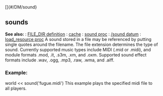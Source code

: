 []{#/DM/sound}
  ## sounds
  **See also:**
  :   [FILE_DIR definition](ref/DM/preprocessor/define/FILE_DIR)
  :   [cache](ref/DM/cache)
  :   [sound proc](ref/proc/sound)
  :   [/sound datum](ref/sound)
  :   [load_resource proc](ref/proc/load_resource)
  A sound stored in a file may be referenced by putting single quotes
  around the filename. The file extension determines the type of sound.
  Currently supported music types include MIDI (.mid or .midi), and module
  formats .mod, .it, .s3m, .xm, and .oxm. Supported sound effect formats
  include .wav, .ogg, .mp3, .raw, .wma, and .aiff.
  ### Example:
  world \<\< sound(\'fugue.midi\')
  This example plays the specified midi file to all players.